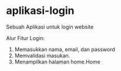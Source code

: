 # aplikasi-login
Sebuah Aplikasi untuk login website

Alur Fitur Login:
1. Memasukkan nama, email, dan password
2. Memvalidasi masukan.
3. Menampilkan halaman home.Home
